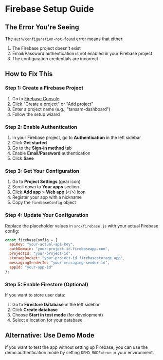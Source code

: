 # Firebase Setup Guide

## The Error You're Seeing
The `auth/configuration-not-found` error means that either:
1. The Firebase project doesn't exist
2. Email/Password authentication is not enabled in your Firebase project
3. The configuration credentials are incorrect

## How to Fix This

### Step 1: Create a Firebase Project
1. Go to [Firebase Console](https://console.firebase.google.com/)
2. Click "Create a project" or "Add project"
3. Enter a project name (e.g., "tansam-dashboard")
4. Follow the setup wizard

### Step 2: Enable Authentication
1. In your Firebase project, go to **Authentication** in the left sidebar
2. Click **Get started**
3. Go to the **Sign-in method** tab
4. Enable **Email/Password** authentication
5. Click **Save**

### Step 3: Get Your Configuration
1. Go to **Project Settings** (gear icon)
2. Scroll down to **Your apps** section
3. Click **Add app** > **Web app** (</>) icon
4. Register your app with a nickname
5. Copy the `firebaseConfig` object

### Step 4: Update Your Configuration
Replace the placeholder values in `src/firebase.js` with your actual Firebase config:

```javascript
const firebaseConfig = {
  apiKey: "your-actual-api-key",
  authDomain: "your-project-id.firebaseapp.com",
  projectId: "your-project-id",
  storageBucket: "your-project-id.firebasestorage.app",
  messagingSenderId: "your-messaging-sender-id",
  appId: "your-app-id"
};
```

### Step 5: Enable Firestore (Optional)
If you want to store user data:
1. Go to **Firestore Database** in the left sidebar
2. Click **Create database**
3. Choose **Start in test mode** (for development)
4. Select a location for your database

## Alternative: Use Demo Mode
If you want to test the app without setting up Firebase, you can use the demo authentication mode by setting `DEMO_MODE=true` in your environment.
